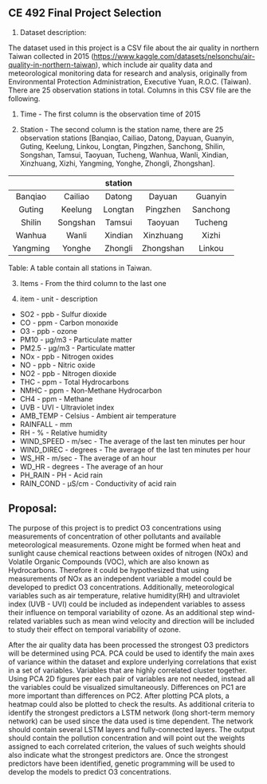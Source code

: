 ## CE 492 Final Project Selection 
1. Dataset description:

The dataset used in this project is a CSV file about the air quality in northern Taiwan collected in 2015 (https://www.kaggle.com/datasets/nelsonchu/air-quality-in-northern-taiwan), which include air quality data and meteorological monitoring data for research and analysis, originally from Environmental Protection Administration, Executive Yuan, R.O.C. (Taiwan). There are 25 observation stations in total. Columns in this CSV file are the following.

1. Time - The first column is the observation time of 2015

2. Station - The second column is the station name, there are 25 observation stations [Banqiao, Cailiao, Datong, Dayuan, Guanyin, Guting, Keelung, Linkou, Longtan, Pingzhen, Sanchong, Shilin, Songshan, Tamsui, Taoyuan, Tucheng, Wanhua, Wanli, Xindian, Xinzhuang, Xizhi, Yangming, Yonghe, Zhongli, Zhongshan].


|  |  | station |  |  |
|:---:|:---:|:---:|:---:|:---:|
| Banqiao | Cailiao | Datong | Dayuan | Guanyin |
| Guting | Keelung | Longtan | Pingzhen | Sanchong |
| Shilin | Songshan | Tamsui | Taoyuan | Tucheng |
| Wanhua | Wanli | Xindian | Xinzhuang | Xizhi |
| Yangming | Yonghe | Zhongli | Zhongshan | Linkou |

Table: A table contain all stations in Taiwan.

3. Items - From the third column to the last one

4. item - unit - description
- SO2 - ppb - Sulfur dioxide
- CO - ppm - Carbon monoxide
- O3 - ppb - ozone
- PM10 - μg/m3 - Particulate matter
- PM2.5 - μg/m3 - Particulate matter
- NOx - ppb - Nitrogen oxides
- NO - ppb - Nitric oxide
- NO2 - ppb - Nitrogen dioxide
- THC - ppm - Total Hydrocarbons
- NMHC - ppm - Non-Methane Hydrocarbon
- CH4 - ppm - Methane
- UVB - UVI - Ultraviolet index
- AMB_TEMP - Celsius - Ambient air temperature
- RAINFALL - mm
- RH - % - Relative humidity
- WIND_SPEED - m/sec - The average of the last ten minutes per hour
- WIND_DIREC - degrees - The average of the last ten minutes per hour
- WS_HR - m/sec - The average of an hour
- WD_HR - degrees - The average of an hour
- PH_RAIN - PH - Acid rain
- RAIN_COND - μS/cm - Conductivity of acid rain

## Proposal:
The purpose of this project is to predict O3 concentrations using measurements of concentration of other pollutants and available meteorological measurements.  Ozone might be formed when heat and sunlight cause chemical reactions between oxides of nitrogen (NOx) and Volatile Organic Compounds (VOC), which are also known as Hydrocarbons. Therefore it could be hypothesized that using measurements of NOx as an independent variable a model could be developed to predict O3 concentrations. Additionally, meteorological variables such as air temperature, relative humidity(RH) and ultraviolet index (UVB - UVI) could be included as independent variables to assess their influence on temporal variability of ozone. As an additional step wind-related variables such as mean wind velocity and direction will be included to study their effect on temporal variability of ozone.

After the air quality data has been processed the strongest O3 predictors will be determined using PCA. PCA could be used to identify the main axes of variance within the dataset and explore underlying correlations that exist in a set of variables. Variables that are highly correlated cluster together. Using PCA 2D figures per each pair of variables are not needed, instead all the variables could be visualized simultaneously. Differences on PC1 are more important than differences on PC2. After plotting PCA plots, a heatmap could also be plotted to check the results. As additional criteria to identify the strongest predictors a LSTM network (long short-term memory network) can be used since the data used is time dependent. The network should contain several LSTM layers and fully-connected layers. The output should contain the pollution concentration and will point out the weights assigned to each correlated criterion, the values of such weights should also indicate what the strongest predictors are. Once the strongest predictors have been identified, genetic programming will be used to develop the models to predict O3 concentrations. 



